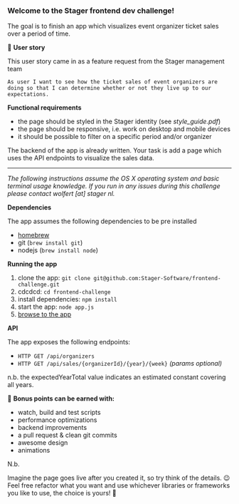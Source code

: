 <h3>Welcome to the Stager frontend dev challenge!</h3>

The goal is to finish an app which visualizes event organizer ticket sales over a period of time.

👤 **User story**

This user story came in as a feature request from the Stager management team

	As user I want to see how the ticket sales of event organizers are doing so that I can determine whether or not they live up to our expectations.

**Functional requirements**

- the page should be styled in the Stager identity (see *style_guide.pdf*)
- the page should be responsive, i.e. work on desktop and mobile devices
- it should be possible to filter on a specific period and/or organizer

The backend of the app is already written. Your task is add a page which uses the API endpoints to visualize the sales data.

<hr/>

*The following instructions assume the OS X operating system and basic terminal usage knowledge. If you run in any issues during this challenge please contact wolfert [at] stager nl.*


**Dependencies**

The app assumes the following dependencies to be pre installed

- [homebrew](https://brew.sh/)
- git (`brew install git`)
- nodejs (`brew install node`)

**Running the app**

1. clone the app: `git clone git@github.com:Stager-Software/frontend-challenge.git`
2. cdcdcd: `cd frontend-challenge`
2. install dependencies: `npm install`
3. start the app: `node app.js`
4. <a href="http://localhost:3000">browse to the app</a>

**API**

The app exposes the following endpoints:


- `HTTP GET /api/organizers` 
- `HTTP GET /api/sales/{organizerId}/{year}/{week}` *(params optional)*

n.b. the expectedYearTotal value indicates an estimated constant covering all years.


💯 **Bonus points can be earned with:**

- watch, build and test scripts
- performance optimizations
- backend improvements
- a pull request & clean git commits
- awesome design
-  animations



N.b.

Imagine the page goes live after you created it, so try think of the details. 😉 Feel free refactor what you want and use whichever libraries or frameworks you like to use, the choice is yours! 🎉